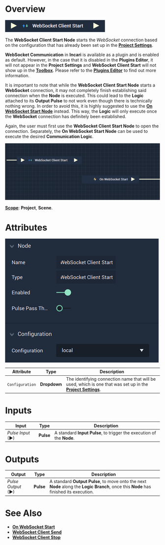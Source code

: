 # Overview

![The WebSocket Client Start Node.](../../../.gitbook/assets/websocketclientstart.png)

The **WebSocket Client Start Node** starts the *WebSocket* connection based on the configuration that has already been set up in the [**Project Settings**](../../../modules/project-settings/websocket.md).

**WebSocket Communication** in **Incari** is available as a plugin and is enabled as default. However, in the case that it is disabled in the **Plugins Editor**, it will not appear in the **Project Settings** and **WebSocket Client Start** will not show up in the [**Toolbox**](../../overview.md). Please refer to the [**Plugins Editor**](../../../modules/plugins/README.md) to find out more information.

It is important to note that while the **WebSocket Client Start Node** starts a **WebSocket** connection, it may not completely finish establishing said connection when the **Node** is executed. This could lead to the **Logic** attached to its **Output Pulse** to not work even though there is technically nothing wrong. In order to avoid this, it is highly suggested to use the [**On WebSocket Start Node**](events/onwebsocketstart.md) instead. This way, the **Logic** will only execute once the **WebSocket** connection has definitely been established.

Again, the user must first use the **WebSocket Client Start Node** to open the connection. Separately, the **On WebSocket Start Node** can be used to execute the desired **Communication Logic**.

![WebSocket Client Start and On WebSocket Start Configuration.](../../../.gitbook/assets/websocketstartonstartexample.png)

[**Scope**](../overview.md#scopes): **Project**, **Scene**.

# Attributes

![The WebSocket Client Start Node Attributes.](../../../.gitbook/assets/websocketclientstartatts.png)

|Attribute|Type|Description|
|---|---|---|
|`Configuration`|**Dropdown**|The identifying connection name that will be used, which is one that was set up in the [**Project Settings**](../../../modules/project-settings/websocket.md).|

# Inputs

|Input|Type|Description|
|---|---|---|
|*Pulse Input* (►)|**Pulse**|A standard **Input Pulse**, to trigger the execution of the **Node**.|

# Outputs

|Output|Type|Description|
|---|---|---|
|*Pulse Output* (►)|**Pulse**|A standard **Output Pulse**, to move onto the next **Node** along the **Logic Branch**, once this **Node** has finished its execution.|

# See Also

* [**On WebSocket Start**](events/onwebsocketstart.md)
* [**WebSocket Client Send**](websocketsend.md)
* [**WebSocket Client Stop**](websocketstop.md)

